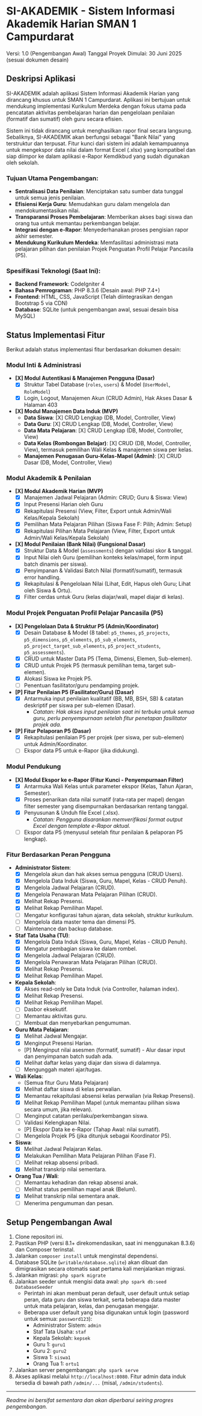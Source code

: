 # SI-AKADEMIK - Sistem Informasi Akademik Harian SMAN 1 Campurdarat

Versi: 1.0 (Pengembangan Awal)
Tanggal Proyek Dimulai: 30 Juni 2025 (sesuai dokumen desain)

## Deskripsi Aplikasi

SI-AKADEMIK adalah aplikasi Sistem Informasi Akademik Harian yang dirancang khusus untuk SMAN 1 Campurdarat. Aplikasi ini bertujuan untuk mendukung implementasi Kurikulum Merdeka dengan fokus utama pada pencatatan aktivitas pembelajaran harian dan pengelolaan penilaian (formatif dan sumatif) oleh guru secara efisien.

Sistem ini tidak dirancang untuk menghasilkan rapor final secara langsung. Sebaliknya, SI-AKADEMIK akan berfungsi sebagai "Bank Nilai" yang terstruktur dan terpusat. Fitur kunci dari sistem ini adalah kemampuannya untuk mengekspor data nilai dalam format Excel (.xlsx) yang kompatibel dan siap diimpor ke dalam aplikasi e-Rapor Kemdikbud yang sudah digunakan oleh sekolah.

### Tujuan Utama Pengembangan:
*   **Sentralisasi Data Penilaian**: Menciptakan satu sumber data tunggal untuk semua jenis penilaian.
*   **Efisiensi Kerja Guru**: Memudahkan guru dalam mengelola dan mendokumentasikan nilai.
*   **Transparansi Proses Pembelajaran**: Memberikan akses bagi siswa dan orang tua untuk memantau perkembangan belajar.
*   **Integrasi dengan e-Rapor**: Menyederhanakan proses pengisian rapor akhir semester.
*   **Mendukung Kurikulum Merdeka**: Memfasilitasi administrasi mata pelajaran pilihan dan penilaian Projek Penguatan Profil Pelajar Pancasila (P5).

### Spesifikasi Teknologi (Saat Ini):
*   **Backend Framework**: CodeIgniter 4
*   **Bahasa Pemrograman**: PHP 8.3.6 (Desain awal: PHP 7.4+)
*   **Frontend**: HTML, CSS, JavaScript (Telah diintegrasikan dengan Bootstrap 5 via CDN)
*   **Database**: SQLite (untuk pengembangan awal, sesuai desain bisa MySQL)

## Status Implementasi Fitur

Berikut adalah status implementasi fitur berdasarkan dokumen desain:

### Modul Inti & Administrasi

*   **[X] Modul Autentikasi & Manajemen Pengguna (Dasar)**
    *   [X] Struktur Tabel Database (`roles`, `users`) & Model (`UserModel`, `RoleModel`)
    *   [X] Login, Logout, Manajemen Akun (CRUD Admin), Hak Akses Dasar & Halaman 403
*   **[X] Modul Manajemen Data Induk (MVP)**
    *   **Data Siswa**: [X] CRUD Lengkap (DB, Model, Controller, View)
    *   **Data Guru**: [X] CRUD Lengkap (DB, Model, Controller, View)
    *   **Data Mata Pelajaran**: [X] CRUD Lengkap (DB, Model, Controller, View)
    *   **Data Kelas (Rombongan Belajar)**: [X] CRUD (DB, Model, Controller, View), termasuk pemilihan Wali Kelas & manajemen siswa per kelas.
    *   **Manajemen Penugasan Guru-Kelas-Mapel (Admin)**: [X] CRUD Dasar (DB, Model, Controller, View)

### Modul Akademik & Penilaian

*   **[X] Modul Akademik Harian (MVP)**
    *   [X] Manajemen Jadwal Pelajaran (Admin: CRUD; Guru & Siswa: View)
    *   [X] Input Presensi Harian oleh Guru
    *   [X] Rekapitulasi Presensi (View, Filter, Export untuk Admin/Wali Kelas/Kepala Sekolah)
    *   [X] Pemilihan Mata Pelajaran Pilihan (Siswa Fase F: Pilih; Admin: Setup)
    *   [X] Rekapitulasi Pilihan Mata Pelajaran (View, Filter, Export untuk Admin/Wali Kelas/Kepala Sekolah)
*   **[X] Modul Penilaian (Bank Nilai) (Fungsional Dasar)**
    *   [X] Struktur Data & Model (`assessments`) dengan validasi skor & tanggal.
    *   [X] Input Nilai oleh Guru (pemilihan konteks kelas/mapel, form input batch dinamis per siswa).
    *   [X] Penyimpanan & Validasi Batch Nilai (formatif/sumatif), termasuk error handling.
    *   [X] Rekapitulasi & Pengelolaan Nilai (Lihat, Edit, Hapus oleh Guru; Lihat oleh Siswa & Ortu).
    *   [X] Filter cerdas untuk Guru (kelas diajar/wali, mapel diajar di kelas).

### Modul Projek Penguatan Profil Pelajar Pancasila (P5)

*   **[X] Pengelolaan Data & Struktur P5 (Admin/Koordinator)**
    *   [X] Desain Database & Model (8 tabel: `p5_themes`, `p5_projects`, `p5_dimensions`, `p5_elements`, `p5_sub_elements`, `p5_project_target_sub_elements`, `p5_project_students`, `p5_assessments`).
    *   [X] CRUD untuk Master Data P5 (Tema, Dimensi, Elemen, Sub-elemen).
    *   [X] CRUD untuk Projek P5 (termasuk pemilihan tema, target sub-elemen).
    *   [X] Alokasi Siswa ke Projek P5.
    *   [ ] Penentuan fasilitator/guru pendamping projek.
*   **[P] Fitur Penilaian P5 (Fasilitator/Guru) (Dasar)**
    *   [X] Antarmuka input penilaian kualitatif (BB, MB, BSH, SB) & catatan deskriptif per siswa per sub-elemen (Dasar).
        *   *Catatan: Hak akses input penilaian saat ini terbuka untuk semua guru, perlu penyempurnaan setelah fitur penetapan fasilitator projek ada.*
*   **[P] Fitur Pelaporan P5 (Dasar)**
    *   [X] Rekapitulasi penilaian P5 per projek (per siswa, per sub-elemen) untuk Admin/Koordinator.
    *   [ ] Ekspor data P5 untuk e-Rapor (jika didukung).

### Modul Pendukung

*   **[X] Modul Ekspor ke e-Rapor (Fitur Kunci - Penyempurnaan Filter)**
    *   [X] Antarmuka Wali Kelas untuk parameter ekspor (Kelas, Tahun Ajaran, Semester).
    *   [X] Proses penarikan data nilai sumatif (rata-rata per mapel) dengan filter semester yang disempurnakan berdasarkan rentang tanggal.
    *   [X] Penyusunan & Unduh file Excel (.xlsx).
        *   *Catatan: Pengguna disarankan memverifikasi format output Excel dengan template e-Rapor aktual.*
    *   [ ] Ekspor data P5 (menyusul setelah fitur penilaian & pelaporan P5 lengkap).

### Fitur Berdasarkan Peran Pengguna
*   **Administrator Sistem**:
    *   [X] Mengelola akun dan hak akses semua pengguna (CRUD Users).
    *   [X] Mengelola Data Induk (Siswa, Guru, Mapel, Kelas - CRUD Penuh).
    *   [X] Mengelola Jadwal Pelajaran (CRUD).
    *   [X] Mengelola Penawaran Mata Pelajaran Pilihan (CRUD).
    *   [X] Melihat Rekap Presensi.
    *   [X] Melihat Rekap Pemilihan Mapel.
    *   [ ] Mengatur konfigurasi tahun ajaran, data sekolah, struktur kurikulum.
    *   [ ] Mengelola data master tema dan dimensi P5.
    *   [ ] Maintenance dan backup database.
*   **Staf Tata Usaha (TU)**:
    *   [X] Mengelola Data Induk (Siswa, Guru, Mapel, Kelas - CRUD Penuh).
    *   [X] Mengatur pembagian siswa ke dalam rombel.
    *   [X] Mengelola Jadwal Pelajaran (CRUD).
    *   [X] Mengelola Penawaran Mata Pelajaran Pilihan (CRUD).
    *   [X] Melihat Rekap Presensi.
    *   [X] Melihat Rekap Pemilihan Mapel.
*   **Kepala Sekolah**:
    *   [X] Akses read-only ke Data Induk (via Controller, halaman index).
    *   [X] Melihat Rekap Presensi.
    *   [X] Melihat Rekap Pemilihan Mapel.
    *   [ ] Dasbor eksekutif.
    *   [ ] Memantau aktivitas guru.
    *   [ ] Membuat dan menyebarkan pengumuman.
*   **Guru Mata Pelajaran**:
    *   [X] Melihat Jadwal Mengajar.
    *   [X] Menginput Presensi Harian.
    *   [P] Menginput nilai asesmen (formatif, sumatif) - Alur dasar input dan penyimpanan batch sudah ada.
    *   [X] Melihat daftar kelas yang diajar dan siswa di dalamnya.
    *   [ ] Mengunggah materi ajar/tugas.
*   **Wali Kelas**:
    *   (Semua fitur Guru Mata Pelajaran)
    *   [X] Melihat daftar siswa di kelas perwalian.
    *   [X] Memantau rekapitulasi absensi kelas perwalian (via Rekap Presensi).
    *   [X] Melihat Rekap Pemilihan Mapel (untuk memantau pilihan siswa secara umum, jika relevan).
    *   [ ] Menginput catatan perilaku/perkembangan siswa.
    *   [ ] Validasi Kelengkapan Nilai.
    *   [P] Ekspor Data ke e-Rapor (Tahap Awal: nilai sumatif).
    *   [ ] Mengelola Projek P5 (jika ditunjuk sebagai Koordinator P5).
*   **Siswa**:
    *   [X] Melihat Jadwal Pelajaran Kelas.
    *   [X] Melakukan Pemilihan Mata Pelajaran Pilihan (Fase F).
    *   [ ] Melihat rekap absensi pribadi.
    *   [X] Melihat transkrip nilai sementara.
*   **Orang Tua / Wali**:
    *   [ ] Memantau kehadiran dan rekap absensi anak.
    *   [ ] Melihat status pemilihan mapel anak (Belum).
    *   [X] Melihat transkrip nilai sementara anak.
    *   [ ] Menerima pengumuman dan pesan.

## Setup Pengembangan Awal

1.  Clone repositori ini.
2.  Pastikan PHP (versi 8.1+ direkomendasikan, saat ini menggunakan 8.3.6) dan Composer terinstal.
3.  Jalankan `composer install` untuk menginstal dependensi.
4.  Database SQLite (`writable/database.sqlite`) akan dibuat dan dimigrasikan secara otomatis saat pertama kali menjalankan migrasi.
5.  Jalankan migrasi: `php spark migrate`
6.  Jalankan seeder untuk mengisi data awal: `php spark db:seed DatabaseSeeder`
    *   Perintah ini akan membuat peran default, user default untuk setiap peran, data guru dan siswa terkait, serta beberapa data master untuk mata pelajaran, kelas, dan penugasan mengajar.
    *   Beberapa user default yang bisa digunakan untuk login (password untuk semua: `password123`):
        *   Administrator Sistem: `admin`
        *   Staf Tata Usaha: `staf`
        *   Kepala Sekolah: `kepsek`
        *   Guru 1: `guru1`
        *   Guru 2: `guru2`
        *   Siswa 1: `siswa1`
        *   Orang Tua 1: `ortu1`
7.  Jalankan server pengembangan: `php spark serve`
8.  Akses aplikasi melalui `http://localhost:8080`. Fitur admin data induk tersedia di bawah path `/admin/...` (misal, `/admin/students`).

---
*Readme ini bersifat sementara dan akan diperbarui seiring progres pengembangan.*
